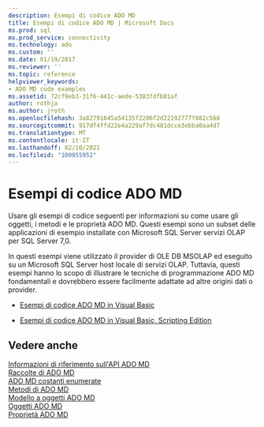 ```yaml
---
description: Esempi di codice ADO MD
title: Esempi di codice ADO MD | Microsoft Docs
ms.prod: sql
ms.prod_service: connectivity
ms.technology: ado
ms.custom: ''
ms.date: 01/19/2017
ms.reviewer: ''
ms.topic: reference
helpviewer_keywords:
- ADO MD code examples
ms.assetid: 72cf9eb3-31f6-441c-aede-5383fdfb81af
author: rothja
ms.author: jroth
ms.openlocfilehash: 3a82791645a54135f2206f2d22192777f882c568
ms.sourcegitcommit: 917df4ffd22e4a229af7dc481dcce3ebba0aa4d7
ms.translationtype: MT
ms.contentlocale: it-IT
ms.lasthandoff: 02/10/2021
ms.locfileid: "100055952"
---
```

# <a name="ado-md-code-examples"></a>Esempi di codice ADO MD
Usare gli esempi di codice seguenti per informazioni su come usare gli oggetti, i metodi e le proprietà ADO MD. Questi esempi sono un subset delle applicazioni di esempio installate con Microsoft SQL Server servizi OLAP per SQL Server 7,0.  
  
 In questi esempi viene utilizzato il provider di OLE DB MSOLAP ed eseguito su un Microsoft SQL Server host locale di servizi OLAP. Tuttavia, questi esempi hanno lo scopo di illustrare le tecniche di programmazione ADO MD fondamentali e dovrebbero essere facilmente adattate ad altre origini dati o provider.  
  
-   [Esempi di codice ADO MD in Visual Basic](./ado-md-code-examples-in-visual-basic.md)  
  
-   [Esempi di codice ADO MD in Visual Basic, Scripting Edition](./ado-md-code-examples-in-visual-basic-scripting-edition.md)  
  
## <a name="see-also"></a>Vedere anche  
 [Informazioni di riferimento sull'API ADO MD](./ado-md-object-model.md)   
 [Raccolte di ADO MD](./ado-md-collections.md)   
 [ADO MD costanti enumerate](./ado-md-enumerated-constants.md)   
 [Metodi di ADO MD](./ado-md-methods.md)   
 [Modello a oggetti ADO MD](./ado-md-object-model.md)   
 [Oggetti ADO MD](./ado-md-objects.md)   
 [Proprietà ADO MD](./ado-md-properties.md)
